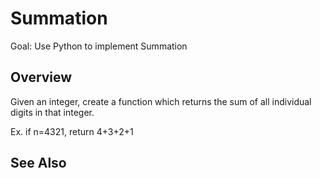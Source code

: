 # Summation

Goal: Use Python to implement Summation

## Overview

Given an integer, create a function which returns the sum of all individual digits in that integer. 

Ex. if n=4321, return 4+3+2+1

## See Also
